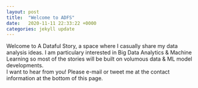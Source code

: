 ```yaml
---
layout: post
title:  "Welcome to ADFS"
date:   2020-11-11 22:33:22 +0000
categories: jekyll update
---
```


Welcome to A Dataful Story, a space where I casually share my data analysis ideas. I am particulary interested in Big Data Analytics & Machine Learning so most of the stories will be built on volumous data & ML model developments. <br />
I want to hear from you! Please e-mail or tweet me at the contact information at the bottom of this page. 
